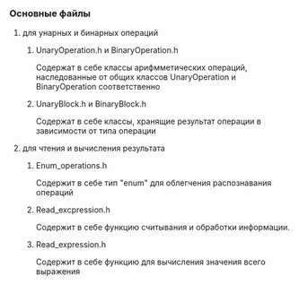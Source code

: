  ### Основные файлы
 1) для унарных и бинарных операций
    1. UnaryOperation.h и BinaryOperation.h
     
       Содержат в себе классы арифмметических операций, наследованные от общих классов UnaryOperation и BinaryOperation соответственно
   
    2. UnaryBlock.h и BinaryBlock.h
    
       Содержат в себе классы, хранящие результат операции в зависимости от типа операции
    
 2) для чтения и вычисления результата   
    1. Enum_operations.h
 
         Содержит в себе тип "enum" для облегчения распознавания операций
            
    2. Read_excpression.h
        
        Содержит в себе функцию считывания и обработки информации.
        
    3. Read_expression.h
    
        Содержит в себе функцию для вычисления значения всего выражения
    
        
      
    